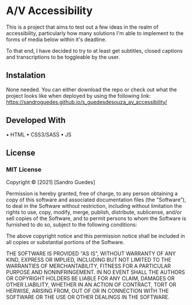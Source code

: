 # A/V Accessibility
This is a project that aims to test out a few ideas in the realm of accessibility, particularly how many solutions I'm able to implement to the forms of media below within it's deadline.

To that end, I have decided to try to at least get subtitles, closed captions and transcriptions to be toggleable by the user.

## Instalation
None needed. You can either download the repo or check out what the project looks like when deployed by using the following link:
https://sandroguedes.github.io/s_guedesdesouza_av_accessibility/

## Developed With
• HTML
• CSS3/SASS
• JS

## License
### MIT License
Copyright © [2021] [Sandro Guedes]

Permission is hereby granted, free of charge, to any person obtaining a copy of this software and associated documentation files (the "Software"), to deal in the Software without restriction, including without limitation the rights to use, copy, modify, merge, publish, distribute, sublicense, and/or sell copies of the Software, and to permit persons to whom the Software is furnished to do so, subject to the following conditions:

The above copyright notice and this permission notice shall be included in all copies or substantial portions of the Software.

THE SOFTWARE IS PROVIDED "AS IS", WITHOUT WARRANTY OF ANY KIND, EXPRESS OR IMPLIED, INCLUDING BUT NOT LIMITED TO THE WARRANTIES OF MERCHANTABILITY, FITNESS FOR A PARTICULAR PURPOSE AND NONINFRINGEMENT. IN NO EVENT SHALL THE AUTHORS OR COPYRIGHT HOLDERS BE LIABLE FOR ANY CLAIM, DAMAGES OR OTHER LIABILITY, WHETHER IN AN ACTION OF CONTRACT, TORT OR HERWISE, ARISING FROM, OUT OF OR IN CONNECTION WITH THE SOFTWARE OR THE USE OR OTHER DEALINGS IN THE SOFTWARE.
